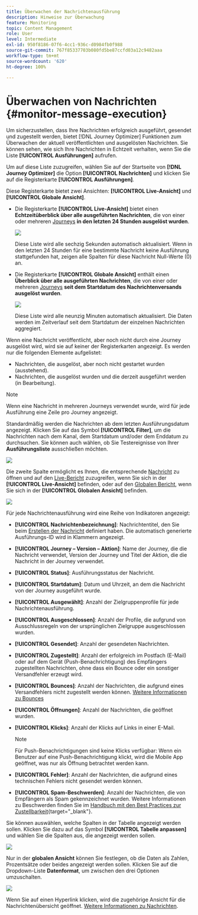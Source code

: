 ```yaml
---
title: Überwachen der Nachrichtenausführung
description: Hinweise zur Überwachung
feature: Monitoring
topic: Content Management
role: User
level: Intermediate
exl-id: 950f8186-07f6-4cc1-936c-d0984fb0f988
source-git-commit: 767f85337703b080fd5be87ccfd03a12c9482aaa
workflow-type: tm+mt
source-wordcount: '620'
ht-degree: 100%

---
```


# Überwachen von Nachrichten  {#monitor-message-execution}

Um sicherzustellen, dass Ihre Nachrichten erfolgreich ausgeführt, gesendet und zugestellt werden, bietet [!DNL Journey Optimizer] Funktionen zum Überwachen der aktuell veröffentlichten und ausgelösten Nachrichten. Sie können sehen, wie sich Ihre Nachrichten <!--and APIs--> in Echtzeit verhalten, wenn Sie die Liste **[!UICONTROL Ausführungen]** aufrufen.

Um auf diese Liste zuzugreifen, wählen Sie auf der Startseite von **[!DNL Journey Optimizer]** die Option **[!UICONTROL Nachrichten]** und klicken Sie auf die Registerkarte **[!UICONTROL Ausführungen]**.

Diese Registerkarte bietet zwei Ansichten: **[!UICONTROL Live-Ansicht]** und **[!UICONTROL Globale Ansicht]**.

* Die Registerkarte **[!UICONTROL Live-Ansicht]** bietet einen **Echtzeitüberblick über alle ausgeführten Nachrichten**, die von einer oder mehreren [Journeys](../building-journeys/journey.md) **in den letzten 24 Stunden ausgelöst wurden**.

   ![](assets/message-execution-tab-live.png)

   Diese Liste wird alle sechzig Sekunden automatisch aktualisiert. Wenn in den letzten 24 Stunden für eine bestimmte Nachricht keine Ausführung stattgefunden hat, zeigen alle Spalten für diese Nachricht Null-Werte (0) an.

* Die Registerkarte **[!UICONTROL Globale Ansicht]** enthält einen **Überblick über alle ausgeführten Nachrichten**, die von einer oder mehreren [Journeys](../building-journeys/journey.md) **seit dem Startdatum des Nachrichtenversands ausgelöst wurden**.

   ![](assets/message-execution-tab-global.png)

   Diese Liste wird alle neunzig Minuten automatisch aktualisiert. Die Daten werden im Zeitverlauf seit dem Startdatum der einzelnen Nachrichten aggregiert.

Wenn eine Nachricht veröffentlicht, aber noch nicht durch eine Journey ausgelöst wird, wird sie auf keiner der Registerkarten angezeigt. Es werden nur die folgenden Elemente aufgelistet:
* Nachrichten, die ausgelöst, aber noch nicht gestartet wurden (ausstehend).
* Nachrichten, die ausgelöst wurden und die derzeit ausgeführt werden (in Bearbeitung).

>[!NOTE]
>
>Wenn eine Nachricht in mehreren Journeys verwendet wurde, wird für jede Ausführung eine Zeile pro Journey angezeigt.

Standardmäßig werden die Nachrichten ab dem letzten Ausführungsdatum angezeigt. Klicken Sie auf das Symbol **[!UICONTROL Filter]**, um die Nachrichten nach dem Kanal, dem Startdatum und/oder dem Enddatum zu durchsuchen. Sie können auch wählen, ob Sie Testereignisse von Ihrer **Ausführungsliste** ausschließen möchten.

![](assets/message-execution-tab-filters.png)

Die zweite Spalte <!--**[!UICONTROL Quick action]**--> ermöglicht es Ihnen, die entsprechende [Nachricht](create-message.md) zu öffnen und auf den [Live-Bericht](../reports/live-report.md) zuzugreifen, wenn Sie sich in der **[!UICONTROL Live-Ansicht]** befinden, oder auf den [Globalen Bericht](../reports/global-report.md), wenn Sie sich in der **[!UICONTROL Globalen Ansicht]** befinden.

![](assets/message-execution-open-live-report.png)

Für jede Nachrichtenausführung wird eine Reihe von Indikatoren angezeigt:

* **[!UICONTROL Nachrichtenbezeichnung]**: Nachrichtentitel, den Sie beim [Erstellen der Nachricht](create-message.md) definiert haben. Die automatisch generierte Ausführungs-ID wird in Klammern angezeigt.

   <!--**[!UICONTROL Execution ID]**: Automatically generated identifier.
  **[!UICONTROL Source]**: Name of the journey leveraging that message.-->

* **[!UICONTROL Journey – Version – Aktion]**: Name der Journey, die die Nachricht verwendet, Version der Journey und Titel der Aktion, die die Nachricht in der Journey verwendet.

* **[!UICONTROL Status]**: Ausführungsstatus der Nachricht.

* **[!UICONTROL Startdatum]**: Datum und Uhrzeit, an dem die Nachricht von der Journey ausgeführt wurde.

* **[!UICONTROL Ausgewählt]**: Anzahl der Zielgruppenprofile für jede Nachrichtenausführung.

* **[!UICONTROL Ausgeschlossen]**: Anzahl der Profile, die aufgrund von Ausschlussregeln von der ursprünglichen Zielgruppe ausgeschlossen wurden.

* **[!UICONTROL Gesendet]**: Anzahl der gesendeten Nachrichten.

* **[!UICONTROL Zugestellt]**: Anzahl der erfolgreich im Postfach (E-Mail) oder auf dem Gerät (Push-Benachrichtigung) des Empfängers zugestellten Nachrichten, ohne dass ein Bounce oder ein sonstiger Versandfehler erzeugt wird.

* **[!UICONTROL Bounces]**: Anzahl der Nachrichten, die aufgrund eines Versandfehlers nicht zugestellt werden können. [Weitere Informationen zu Bounces](suppression-list.md)

* **[!UICONTROL Öffnungen]**: Anzahl der Nachrichten, die geöffnet wurden.

* **[!UICONTROL Klicks]**: Anzahl der Klicks auf Links in einer E-Mail.

   >[!NOTE]
   >
   >Für Push-Benachrichtigungen sind keine Klicks verfügbar: Wenn ein Benutzer auf eine Push-Benachrichtigung klickt, wird die Mobile App geöffnet, was nur als Öffnung betrachtet werden kann.

* **[!UICONTROL Fehler]**: Anzahl der Nachrichten, die aufgrund eines technischen Fehlers nicht gesendet werden können.

* **[!UICONTROL Spam-Beschwerden]**: Anzahl der Nachrichten, die von Empfängern als Spam gekennzeichnet wurden. Weitere Informationen zu Beschwerden finden Sie im [Handbuch mit den Best Practices zur Zustellbarkeit](https://experienceleague.adobe.com/docs/deliverability-learn/deliverability-best-practice-guide/metrics-for-deliverability/complaints.html?lang=de#metrics-for-deliverability){target=&quot;_blank&quot;}.

Sie können auswählen, welche Spalten in der Tabelle angezeigt werden sollen. Klicken Sie dazu auf das Symbol **[!UICONTROL Tabelle anpassen]** und wählen Sie die Spalten aus, die angezeigt werden sollen.

![](assets/message-execution-customize-table.png)

Nur in der **globalen Ansicht** können Sie festlegen, ob die Daten als Zahlen, Prozentsätze oder beides angezeigt werden sollen. Klicken Sie auf die Dropdown-Liste **Datenformat**, um zwischen den drei Optionen umzuschalten.

![](assets/message-execution-data-format.png)

Wenn Sie auf einen Hyperlink klicken, wird die zugehörige Ansicht für die Nachrichtenübersicht geöffnet. [Weitere Informationen zu Nachrichten](create-message.md).
